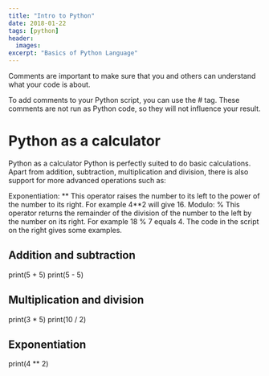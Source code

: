 ```yaml
---
title: "Intro to Python"
date: 2018-01-22
tags: [python]
header:
  images:
excerpt: "Basics of Python Language"
---
```


Comments are important to make sure that you and others can understand what your code is about.

To add comments to your Python script, you can use the # tag. These comments are not run as Python code, so they will not influence your result.

# Python as a calculator

Python as a calculator
Python is perfectly suited to do basic calculations. Apart from addition, subtraction, multiplication and division, there is also support for more advanced operations such as:

Exponentiation: **
This operator raises the number to its left to the power of the number to its right. For example 4**2 will give 16.
Modulo: %
This operator returns the remainder of the division of the number to the left by the number on its right. For example 18 % 7 equals 4.
The code in the script on the right gives some examples.

## Addition and subtraction
print(5 + 5)
print(5 - 5)

## Multiplication and division
print(3 * 5)
print(10 / 2)

## Exponentiation
print(4 ** 2)
